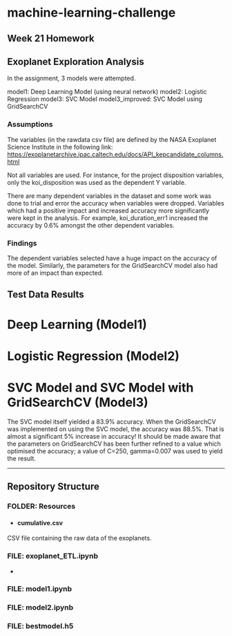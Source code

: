# machine-learning-challenge
Week 21 Homework
---------------------------
## Exoplanet Exploration Analysis
In the assignment, 3 models were attempted. 

model1: Deep Learning Model (using neural network)
model2: Logistic Regression
model3: SVC Model
model3_improved: SVC Model using GridSearchCV

### Assumptions
The variables (in the rawdata csv file) are defined by the NASA Exoplanet Science Institute in the following link:
https://exoplanetarchive.ipac.caltech.edu/docs/API_kepcandidate_columns.html

Not all variables are used. For instance, for the project disposition variables, only the koi_disposition was used as the dependent Y variable. 

There are many dependent variables in the dataset and some work was done to trial and error the accuracy when variables were dropped. Variables which had a positive impact and increased accuracy more significantly were kept in the analysis. For example, koi_duration_err1 increased the accuracy by 0.6% amongst the other dependent variables. 

### Findings
The dependent variables selected have a huge impact on the accuracy of the model. 
Similarly, the parameters for the GridSearchCV model also had more of an impact than expected. 

## Test Data Results

# Deep Learning (Model1)





# Logistic Regression (Model2)






# SVC Model and SVC Model with GridSearchCV (Model3)
The SVC model itself yielded a 83.9% accuracy.
When the GridSearchCV was implemented on using the SVC model, the accuracy was 88.5%. That is almost a significant 5% increase in accuracy!
It should be made aware that the parameters on GridSearchCV has been further refined to a value which optimised the accuracy; a value of C=250, gamma=0.007 was used to yield the result.

---------------------------
## Repository Structure
### FOLDER: Resources
- #### cumulative.csv
CSV file containing the raw data of the exoplanets.

### FILE: exoplanet_ETL.ipynb
- 

### FILE: model1.ipynb


### FILE: model2.ipynb


### FILE: bestmodel.h5


